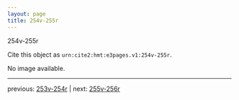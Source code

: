 ```yaml
---
layout: page
title: 254v-255r
---
```


254v-255r

Cite this object as `urn:cite2:hmt:e3pages.v1:254v-255r`.

No image available. 



---

previous: [253v-254r](../253v-254r/) | next: [255v-256r](../255v-256r/)